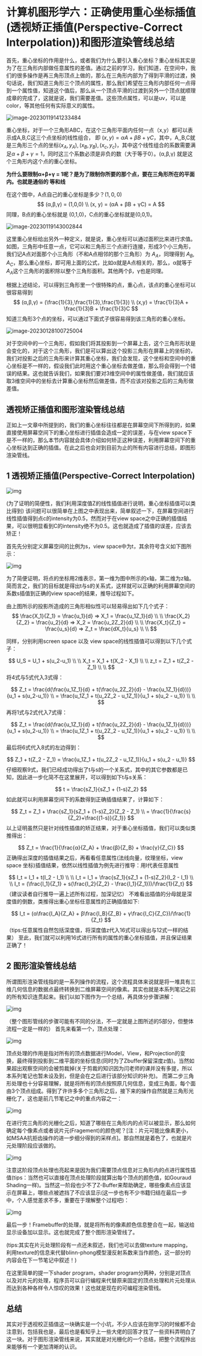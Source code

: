 # 计算机图形学六：正确使用重心坐标插值(透视矫正插值(Perspective-Correct Interpolation))和图形渲染管线总结

首先，重心坐标的作用是什么，或者我们为什么要引入重心坐标？重心坐标其实是为了在三角形内部做任意属性的差值。通过之前的学习，我们知道，在空间中，我们的很多操作是再三角形顶点上做的，那么在三角形内部为了得到平滑的过渡，换句话说，我们知道三角形三个顶点的属性，那么我们希望在三角形内部任何一点得到一个属性值，知道这个值后，那么从一个顶点平滑的过渡到另外一个顶点就顺理成章的完成了，这就是说，我们需要差值。这些顶点属性，可以是uv，可以是color，等其他任何有实际意义的属性。

![image-20230119141233484](.\img\image-20230119141233484.png)

重心坐标，对于一个三角形ABC，在这个三角形平面内任何一点（x,y）都可以表示成A,B,C这三个点坐标的线性组合， 即 $(x,y) = αA + βB + γC$，其中，A,,B,C就是三角形三个点的坐标$(x_A,y_A),(x_B,y_B),(x_c, y_c)$，其中这个线性组合的系数需要满足$α+β+γ = 1$，同时这三个系数必须是非负的数（大于等于0）。(α,β,γ) 就是这个三角形内这个点的重心坐标。

**为什么要限制α+β+γ = 1呢？是为了限制你所要的那个点，要在三角形所在的平面内。也就是通俗的 等和线**

在这个图中，A点自己的重心坐标是多少？$(1,0,0)$
$$
(α,β,γ) = (1,0,0) \\
(x, y) = (αA + βB + γC) = A
$$
同理，B点的重心坐标就是 (0,1,0)，C点的重心坐标就是(0,0,1)。

![image-20230119143002844](.\img\image-20230119143002844.png)

这里重心坐标给出另外一种定义，就是说，重心坐标可以通过面积比来进行求值。如图，三角形中任意一点，它可以和三角形三个点进行连接，形成3个小三角形，我们记A点对面那个小三角形（不和A点相邻的那个三角形）为 $A_A$，同理得到 $A_B, A_C$，那么重心坐标，即可用上面的公式，比如α就是A点相关的，那么，α就等于$A_A$这个三角形的面积除以整个三角形面积。其他两个β，γ也是同理。

根据上述结论，可以得到三角形里一个很特殊的点，重心点，该点的重心坐标可以很容易得到
$$
(α,β,γ) = (\frac{1}{3},\frac{1}{3},\frac{1}{3})
\\
(x,y) = \frac{1}{3}A + \frac{1}{3}B + \frac{1}{3}C
$$
知道三角形3个点的坐标，可以通过下面式子很容易得到该三角形的重心坐标。

![image-20230128100725004](.\img\image-20230128100725004.png)

对于空间中的一个三角形，假如我们将其投影到一个屏幕上去，这个三角形形状是会变化的，对于这个三角形，我们是可以算出这个投影三角形在屏幕上的坐标的，我们对投影之后的三角形来计算其重心坐标，我们会发现，这个坐标和空间中的重心坐标是不一样的，假设我们此时用这个重心坐标去做差值，那么将会得到一个错误的结果。这也就告诉我们，如果我们要对3维空间中的属性做差值，我们就应该取3维空间中的坐标去计算重心坐标然后做差值，而不应该对投影之后的三角形做差值。

## **透视矫正插值和图形渲染管线总结**

正如上一文章中所提到的，我们的重心坐标往往都是在屏幕空间下所得到的，如果直接使用屏幕空间下的重心坐标进行插值会造成一定的误差，与在view space下是不一样的，那么本节内容就会具体介绍如何矫正这种误差，利用屏幕空间下的重心坐标达到正确的插值。在此之后也会对到目前为止的所有内容进行总结，即图形渲染管线。

## **1 透视矫正插值(Perspective-Correct Interpolation)**



![img](./img/6-1.png)

(为了证明的简便性，我们利用深度值Z的线性插值进行说明，重心坐标插值可以类比得到) 该问题可以很简单在上图之中表现出来，简单叙述一下，在屏幕空间进行线性插值得到点c的intensity为0.5，然而对于在view space之中正确的插值结果，可以很明显看到C的intensity绝不为0.5。这也就造成了插值的误差，应该去矫正！

首先先分别定义屏幕空间的比例为s，view space中为t，其余符号含义如下图所示：

![img](./img/6-2.png)

为了简便证明，将点的坐标用2维表示，第一维为图中所示的x轴，第二维为z轴。 简而言之，我们的目标就是得出t与s的关系式，这样就可以正确的利用屏幕空间的系数s插值到正确的view space的结果，推导过程如下。

由上图所示的投影所造成的三角形相似性可以轻易得出如下几个式子：
$$
\frac{X_1}{Z_1} = \frac{u_1}{d} ⇒ X_1 = \frac{u_1Z_1}{d}
\\
\\
\frac{X_2}{Z_2} = \frac{u_2}{d} ⇒ X_2 = \frac{u_2Z_2}{d}
\\
\\
\frac{X_t}{Z_t} = \frac{u_s}{d} ⇒ Z_t = \frac{dX_t}{u_s}
\\
\\
$$


同样，分别利用screen space 以及 view space的线性插值可以得到以下几个式子：

$$
U_S = U_1 + s(u_2-u_1)
\\
\\
X_t = X_1 + t(X_2 - X_1)
\\
\\
z_t = Z_1 + t(Z_2 - Z_1)
\\
\\
$$
将4式与5式代入3式得：

$$
Z_t = \frac{d(\frac{u_1Z_1}{d} + t(\frac{u_2Z_2}{d} - \frac{u_1Z_1}{d}))}{u_1 + s(u_2-u_1)}
\\
= \frac{u_1Z_1 + t(u_2Z_2 - u_1Z_1)}{u_1 + s(u_2 - u_1)}
\\
\\
$$
再将1式与2式代入7式得：

$$
Z_t = \frac{d(\frac{u_1Z_1}{d} + t(\frac{u_2Z_2}{d} - \frac{u_1Z_1}{d}))}{u_1 + s(u_2-u_1)}
\\
= \frac{u_1Z_1 + t(u_2Z_2 - u_1Z_1)}{u_1 + s(u_2 - u_1)}
\\
\\
$$
最后将6式代入8式的左边得到：

$$
Z_1 + t(Z_2 - Z_1) = \frac{u_1Z_1 + t(u_2Z_2 - u_1Z_1)}{u_1 + s(u_2 - u_1)}
$$
仔细观察9式，我们已经成功得出了t与s的一个关系式，其中的其它参数都是已知，因此进一步化简不在这里展开，可以得到如下t与s关系：

$$
t = \frac{sZ_1}{sZ_1 + (1-s)Z_2}
$$
如此就可以利用屏幕空间下的系数得到正确插值结果了，计算如下：

$$
Z_t = Z_1 + \frac{sZ_1}{sZ_1 + (1-s)Z_2}(Z_2 - Z_1)
\\
= \frac{1}{\frac{s}{Z_2}+\frac{(1-s)}{Z_1}}
$$
以上证明虽然只是针对线性插值的矫正结果，对于重心坐标插值，我们可以类似类推得出：

$$
Z_t = \frac{1}{\frac{α}{Z_A} + \frac{β}{Z_B} + \frac{γ}{Z_C}}
$$
正确得出深度的插值结果之后，再看看任意属性(法线向量，纹理坐标，view space 坐标)插值结果，依然以线性插值为例先进行推导：用I代表任意属性

$$
I_t = I_1 + t(I_2 - I_1)
\\
\\
I_t = I_1 + \frac{sZ_1}{sZ_1 + (1-s)Z_2}(I_2 - I_1)
\\
\\
I_t = (\frac{I_1}{Z_1} + s(\frac{I_2}{Z_2} - \frac{I_1}{Z_1}))/\frac{1}{Z_t}
$$
（建议读者自行推导一遍上述所有过程，加深记忆） 不难看出插值的分母就是深度值的倒数，类推得出重心坐标任意属性的正确插值如下:

$$
I_t = (α\frac{I_A}{Z_A} + β\frac{I_B}{Z_B} + γ\frac{I_C}{Z_C})/\frac{1}{Z_t}
$$
（tips:任意属性自然包括深度值，将深度值z代入16式可以得出与12式一样的结果） 至此，我们就可以利用16式进行所有的属性的重心坐标插值，并且保证结果正确了！

## **2 图形渲染管线总结**

所谓图形渲染管线指的是一系列操作的流程，这个流程具体来说就是将一堆具有三维几何信息的数据点最终转换到二维屏幕空间的像素。其实也就是本系列笔记之前的所有知识连贯起来。我们以如下图作为一个总结，再具体分步骤讲解：

![img](./img/6-3.png)

（整个图形管线的步骤可能有不同的分法，不一定就是上图所述的5部分，但整体流程一定是一样的） 首先来看第一个，顶点处理：

![img](./img/6-4.png)

顶点处理的作用是指对所有的顶点数据进行Model，View，和Projection的变换，最终得到投影到二维平面的坐标信息(同时为了Zbuffer保留深度z值)。当然如果超出观察空间的会被剪裁掉(关于剪裁的知识因为闫老师的课并没有多提，所以本系列笔记也暂未设及到，但是会在之后进行该部分知识的补充)。 而第二步三角形处理也十分容易理解，就是将所有的顶点按照原几何信息，变成三角面，每个面由3个顶点组成。得到了许许多多个三角形之后，接下来的操作自然就是三角形光栅化了，这也是前几节笔记之中的重点内容之一：

![img](./img/6-5.png)

在进行完三角形的光栅化之后，知道了哪些在三角形内的点可以被显示，那么如何确定每个像素点或者说片元(Fragement)的颜色呢？[注：片元可能比像素更小，如MSAA抗拒齿操作的进一步细分得到的采样点]。那自然就是着色了，也就是片元处理阶段应该做的。

![img](./img/6-6.png)

注意这阶段顶点处理也亮起来是因为我们需要顶点信息对三角形内的点进行属性插值(tips：当然也可以直接在顶点处理阶段就算出每个顶点的颜色值，如Gouraud Shading一样)。当然这一阶段也少不了Z-Buffer来帮助确定，哪些像素点应该显示在屏幕上，哪些点被遮挡了不应该显示(这一步也有不少书籍归结在最后一步中，个人感觉差求不多，重要在于理解整个过程吧)：

![img](./img/6-7.png)

最后一步！Framebuffer的处理，就是将所有的像素颜色信息整合在一起，输送给显示设备加以显示。这也就完成了整个图形渲染管线了。

(tips:其实在片元处理阶段有一点还未叙述，我们也可以去做texture mapping，利用texture的信息来代替blinn-phong模型漫反射系数来当作颜色，这一部分的内容会在下一节笔记中叙述！)

在这里简单的提一下shader program，shader program分两种，分别是对顶点以及对片元的处理，程序员可以自行编程来代替原来固定的顶点处理和片元处理从而达到各种各样令人惊叹的效果！这也就是现在的可编程渲染管线。

## **总结**

其实对于透视校正插值这一块确实是一个小坑，不少人应该在刚学习的时候都不会注意到，包括我也是，最后也是看知乎上一些大佬的回答才找了一些资料弄明白了这一块。对于图形渲染管线来说，其实就是对光栅化的一个总结，把整个流程拎出来能够有一个更加清晰的认识。